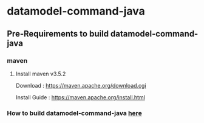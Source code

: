 # datamodel-command-java

##  Pre-Requirements to build datamodel-command-java

### maven
1. Install maven v3.5.2

   Download : https://maven.apache.org/download.cgi
   
   Install Guide : https://maven.apache.org/install.html

### How to build datamodel-command-java [here](./command-json-format/README.md)
